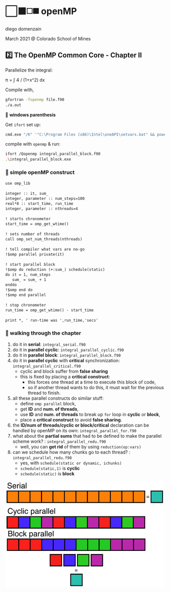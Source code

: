 # ⬜⬛◻️◼️ openMP
diego domenzain

March 2021 @ Colorado School of Mines

## 2️⃣ The OpenMP Common Core - Chapter II

Parallelize the integral:

π = ∫ 4 / (1+x^2) dx

Compile with,
```bash
gfortran -fopenmp file.f90
./a.out
```

🏡 **windows parenthesis**

Get ```ifort``` set up:
```bash
cmd.exe "/K" '"C:\Program Files (x86)\Intel\oneAPI\setvars.bat" && powershell'
```

compile with ```openmp``` & run:
```bash
ifort /Qopenmp integral_parallel_block.f90
.\integral_parallel_block.exe
```

### 👷 simple openMP construct

```fortran90
use omp_lib

integer :: it, sum_
integer, parameter :: num_steps=100
real*8 :: start_time, run_time
integer, parameter :: nthreads=4

! starts chronometer
start_time = omp_get_wtime()

! sets number of threads
call omp_set_num_threads(nthreads)

! tell compiler what vars are no-go
!$omp parallel private(it)

! start parallel block
!$omp do reduction (+:sum_) schedule(static)
do it = 1, num_steps
   sum_ = sum_ + 1
enddo
!$omp end do
!$omp end parallel

! stop chronometer
run_time = omp_get_wtime() - start_time

print *, ' run-time was ',run_time,'secs'
```

### 🚶 walking through the chapter

1. do it in **serial**: ```integral_serial.f90```
1. do it in **parallel cyclic**: ```integral_parallel_cyclic.f90```
1. do it in **parallel block**: ```integral_parallel_block.f90```
1. do it in **parallel cyclic** with **critical** synchronization: ```integral_parallel_critical.f90```
    * cyclic and block suffer from **false sharing**
    * this is fixed by placing a **critical construct**:
      * this forces one thread at a time to execute this block of code,
      * so if another thread wants to do this, it must wait for the previous thread to finish.
1. all these parallel constructs do similar stuff:
    * define ```omp parallel``` block,
    * get **ID** and **num. of threads**,
    * use **ID** and **num. of threads** to break up ```for``` loop in **cyclic** or **block**,
    * place a **critical construct** to avoid **false sharing**.
1. the **ID/num of threads/cyclic or block/critical** declaration can be handled by openMP on its own: ```integral_parallel_for.f90```
1. what about the **partial sums** that had to be defined to make the parallel scheme work? : ```integral_parallel_redu.f90```
    * well, you can **get rid** of them by using ```reduction(op:vars)```
1. can we schedule how many chunks go to each thread? : ```integral_parallel_redu.f90```
    * yes, with ```schedule(static or dynamic, ichunks)```
    * ```schedule(static,1)``` is **cyclic**
    * ```schedule(static)```   is **block**

[![](../../pics/serial-parallel.png)](./)
